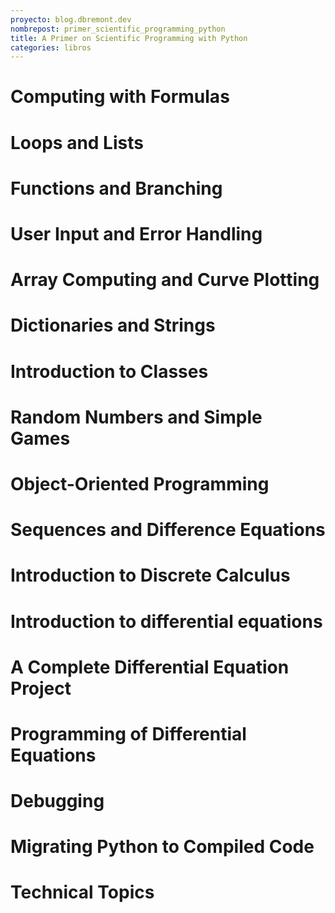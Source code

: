 ```yaml
---
proyecto: blog.dbremont.dev
nombrepost: primer_scientific_programming_python
title: A Primer on Scientific Programming with Python
categories: libros
---
```


<!--more-->

# Computing with Formulas
# Loops and Lists
# Functions and Branching
# User Input and Error Handling
# Array Computing and Curve Plotting
# Dictionaries and Strings
# Introduction to Classes
# Random Numbers and Simple Games
# Object-Oriented Programming
# Sequences and Difference Equations
# Introduction to Discrete Calculus
# Introduction to differential equations
# A Complete Differential Equation Project
# Programming of Differential Equations
# Debugging
# Migrating Python to Compiled Code
# Technical Topics